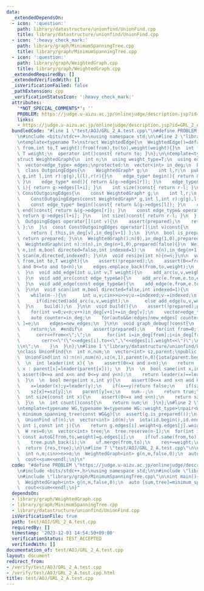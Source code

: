 ```yaml
---
data:
  _extendedDependsOn:
  - icon: ':question:'
    path: library/datastructure/unionfind/UnionFind.cpp
    title: library/datastructure/unionfind/UnionFind.cpp
  - icon: ':heavy_check_mark:'
    path: library/graph/MinimumSpanningTree.cpp
    title: library/graph/MinimumSpanningTree.cpp
  - icon: ':question:'
    path: library/graph/WeightedGraph.cpp
    title: library/graph/WeightedGraph.cpp
  _extendedRequiredBy: []
  _extendedVerifiedWith: []
  _isVerificationFailed: false
  _pathExtension: cpp
  _verificationStatusIcon: ':heavy_check_mark:'
  attributes:
    '*NOT_SPECIAL_COMMENTS*': ''
    PROBLEM: https://judge.u-aizu.ac.jp/onlinejudge/description.jsp?id=GRL_2_A
    links:
    - https://judge.u-aizu.ac.jp/onlinejudge/description.jsp?id=GRL_2_A
  bundledCode: "#line 1 \"test/AOJ/GRL_2_A.test.cpp\"\n#define PROBLEM \"https://judge.u-aizu.ac.jp/onlinejudge/description.jsp?id=GRL_2_A\"\
    \n#include <bits/stdc++.h>\nusing namespace std;\n\n#line 2 \"library/graph/WeightedGraph.cpp\"\
    \ntemplate<typename T>\nstruct WeightedEdge{\n  WeightedEdge()=default;\n  WeightedEdge(int\
    \ from,int to,T weight):from(from),to(to),weight(weight){}\n  int from,to;\n \
    \ T weight;\n  operator int()const{ return to; }\n};\n\ntemplate<typename T>\n\
    struct WeightedGraph{\n  int n;\n  using weight_type=T;\n  using edge_type=WeightedEdge<T>;\n\
    \  vector<edge_type> edges;\nprotected:\n  vector<int> in_deg;\n  bool prepared;\n\
    \  class OutgoingEdges{\n    WeightedGraph* g;\n    int l,r;\n  public:\n    OutgoingEdges(WeightedGraph*\
    \ g,int l,int r):g(g),l(l),r(r){}\n    edge_type* begin(){ return &(g->edges[l]);\
    \ }\n    edge_type* end(){ return &(g->edges[r]); }\n    edge_type& operator[](int\
    \ i){ return g->edges[l+i]; }\n    int size()const{ return r-l; }\n  };\n  class\
    \ ConstOutgoingEdges{\n    const WeightedGraph* g;\n    int l,r;\n  public:\n\
    \    ConstOutgoingEdges(const WeightedGraph* g,int l,int r):g(g),l(l),r(r){}\n\
    \    const edge_type* begin()const{ return &(g->edges[l]); }\n    const edge_type*\
    \ end()const{ return &(g->edges[r]); }\n    const edge_type& operator[](int i)const{\
    \ return g->edges[l+i]; }\n    int size()const{ return r-l; }\n  };\npublic:\n\
    \  OutgoingEdges operator[](int v){\n    assert(prepared);\n    return { this,in_deg[v],in_deg[v+1]\
    \ };\n  }\n  const ConstOutgoingEdges operator[](int v)const{\n    assert(prepared);\n\
    \    return { this,in_deg[v],in_deg[v+1] };\n  }\n\n  bool is_prepared()const{\
    \ return prepared; }\n\n  WeightedGraph():n(0),in_deg(1,0),prepared(false){}\n\
    \  WeightedGraph(int n):n(n),in_deg(n+1,0),prepared(false){}\n  WeightedGraph(int\
    \ n,int m,bool directed=false,int indexed=1):\n    n(n),in_deg(n+1,0),prepared(false){\
    \ scan(m,directed,indexed); }\n\n  void resize(int n){n=n;}\n\n  void add_arc(int\
    \ from,int to,T weight){\n    assert(!prepared);\n    assert(0<=from and from<n\
    \ and 0<=to and to<n);\n    edges.emplace_back(from,to,weight);\n    in_deg[from+1]++;\n\
    \  }\n  void add_edge(int u,int v,T weight){\n    add_arc(u,v,weight);\n    add_arc(v,u,weight);\n\
    \  }\n  void add_arc(const edge_type&e){\n    add_arc(e.from,e.to,e.weight);\n\
    \  }\n  void add_edge(const edge_type&e){\n    add_edge(e.from,e.to,e.weight);\n\
    \  }\n\n  void scan(int m,bool directed=false,int indexed=1){\n    edges.reserve(directed?m:2*m);\n\
    \    while(m--){\n      int u,v;cin>>u>>v;u-=indexed;v-=indexed;\n      T weight;cin>>weight;\n\
    \      if(directed)add_arc(u,v,weight);\n      else add_edge(u,v,weight);\n  \
    \  }\n    build();\n  }\n\n  void build(){\n    assert(!prepared);prepared=true;\n\
    \    for(int v=0;v<n;v++)in_deg[v+1]+=in_deg[v];\n    vector<edge_type> new_edges(in_deg.back());\n\
    \    auto counter=in_deg;\n    for(auto&&e:edges)new_edges[ counter[e.from]++\
    \ ]=e;\n    edges=new_edges;\n  }\n\n  void graph_debug()const{\n  #ifndef __DEBUG\n\
    \    return;\n  #endif\n    assert(prepared);\n    for(int from=0;from<n;from++){\n\
    \      cerr<<from<<\";\";\n      for(int i=in_deg[from];i<in_deg[from+1];i++)\n\
    \        cerr<<\"(\"<<edges[i].to<<\",\"<<edges[i].weight<<\")\";\n      cerr<<\"\
    \\n\";\n    }\n  }\n};\n#line 1 \"library/datastructure/unionfind/UnionFind.cpp\"\
    \nclass UnionFind{\n  int n,num;\n  vector<int> sz,parent;\npublic:\n  UnionFind()=default;\n\
    \  UnionFind(int n):n(n),num(n),sz(n,1),parent(n,0){iota(parent.begin(),parent.end(),0);}\n\
    \  \n  int leader(int x){ \n    assert(0<=x and x<n);\n    return (x==parent[x]?\
    \ x : parent[x]=leader(parent[x])); \n  }\n  \n  bool same(int x,int y){\n   \
    \ assert(0<=x and x<n and 0<=y and y<n);\n    return leader(x)==leader(y); \n\
    \  }\n  \n  bool merge(int x,int y){\n    assert(0<=x and x<n and 0<=y and y<n);\n\
    \    x=leader(x);y=leader(y);\n    if(x==y)return false;\n    if(sz[x]<sz[y])swap(x,y);\n\
    \    sz[x]+=sz[y];\n    parent[y]=x;\n    num--;\n    return true;\n  }\n  \n\
    \  int size(const int x){\n    assert(0<=x and x<n);\n    return sz[leader(x)];\n\
    \  }\n  \n  int count()const{\n    return num;\n  }\n};\n#line 2 \"library/graph/MinimumSpanningTree.cpp\"\
    \ntemplate<typename WG,typename W=typename WG::weight_type>\npair<W,vector<int>>\
    \ minimum_spanning_tree(const WG&g){\n  assert(g.is_prepared());\n  int n=g.n,m=g.edges.size();\n\
    \  UnionFind uf(n);\n  vector<int> id(m);\n  iota(id.begin(),id.end(),0);\n  sort(id.begin(),id.end(),[&](const\
    \ int i,const int j){\n    return g.edges[i].weight<g.edges[j].weight;\n  });\n\
    \  W res=0;\n  vector<int> tree;\n  tree.reserve(n-1);\n  for(int i:id){\n   \
    \ const auto&[from,to,weight]=g.edges[i];\n    if(uf.same(from,to))continue;\n\
    \    tree.push_back(i);\n    uf.merge(from,to);\n    res+=weight;\n  }\n  assert(uf.count()==1);\n\
    \  return {res,tree};\n}\n#line 7 \"test/AOJ/GRL_2_A.test.cpp\"\n\nint main(){\n\
    \  int n,m;cin>>n>>m;\n  WeightedGraph<int> g(n,m,false,0);\n  auto [sum,tree]=minimum_spanning_tree(g);\n\
    \  cout<<sum<<endl;\n}\n"
  code: "#define PROBLEM \"https://judge.u-aizu.ac.jp/onlinejudge/description.jsp?id=GRL_2_A\"\
    \n#include <bits/stdc++.h>\nusing namespace std;\n\n#include \"library/graph/WeightedGraph.cpp\"\
    \n#include \"library/graph/MinimumSpanningTree.cpp\"\n\nint main(){\n  int n,m;cin>>n>>m;\n\
    \  WeightedGraph<int> g(n,m,false,0);\n  auto [sum,tree]=minimum_spanning_tree(g);\n\
    \  cout<<sum<<endl;\n}"
  dependsOn:
  - library/graph/WeightedGraph.cpp
  - library/graph/MinimumSpanningTree.cpp
  - library/datastructure/unionfind/UnionFind.cpp
  isVerificationFile: true
  path: test/AOJ/GRL_2_A.test.cpp
  requiredBy: []
  timestamp: '2023-12-03 14:54:50+09:00'
  verificationStatus: TEST_ACCEPTED
  verifiedWith: []
documentation_of: test/AOJ/GRL_2_A.test.cpp
layout: document
redirect_from:
- /verify/test/AOJ/GRL_2_A.test.cpp
- /verify/test/AOJ/GRL_2_A.test.cpp.html
title: test/AOJ/GRL_2_A.test.cpp
---
```

